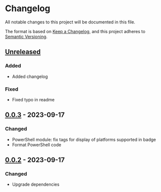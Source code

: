 <!-- markdownlint-configure-file {"MD024": { "siblings_only": true } } -->

# Changelog

All notable changes to this project will be documented in this file.

The format is based on [Keep a Changelog](https://keepachangelog.com/en/1.0.0/),
and this project adheres to
[Semantic Versioning](https://semver.org/spec/v2.0.0.html).

## [Unreleased]

### Added

- Added changelog

### Fixed

- Fixed typo in readme

## [0.0.3] - 2023-09-17

### Changed

- PowerShell module: fix tags for display of platforms supported in badge
- Format PowerShell code

## [0.0.2] - 2023-09-17

### Changed

- Upgrade dependencies

[unreleased]: https://github.com/Tatsh/dbeaver-creds/compare/v0.0.3...HEAD
[0.0.3]: https://github.com/Tatsh/dbeaver-creds/compare/v0.0.2...v0.0.3
[0.0.2]: https://github.com/Tatsh/dbeaver-creds/compare/v0.0.1...v0.0.2
